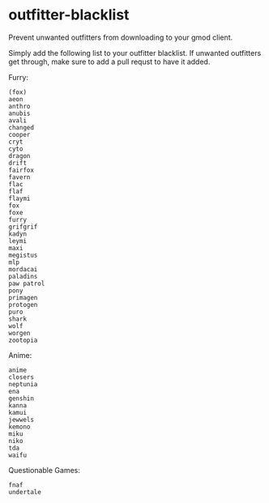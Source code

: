 # outfitter-blacklist
 Prevent unwanted outfitters from downloading to your gmod client.


Simply add the following list to your outfitter blacklist. If unwanted outfitters get through, make sure to add a pull requst to have it added.

Furry:
```
(fox)
aeon
anthro
anubis
avali
changed
cooper
cryt
cyto
dragon
drift
fairfox
favern
flac
flaf
flaymi
fox
foxe
furry
grifgrif
kadyn
leymi
maxi
megistus
mlp
mordacai
paladins
paw patrol
pony
primagen
protogen
puro
shark
wolf
worgen
zootopia
```
Anime:
```
anime
closers
neptunia
ena
genshin
kanna
kamui
jewwels
kemono
miku
niko
tda
waifu
```
Questionable Games:
```
fnaf
undertale
```
